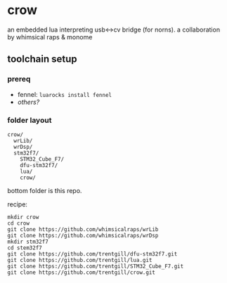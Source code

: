 # crow
an embedded lua interpreting usb<->cv bridge (for norns).
a collaboration by whimsical raps & monome

## toolchain setup

### prereq

- fennel: `luarocks install fennel`
- _others?_

### folder layout

```
crow/
  wrLib/
  wrDsp/
  stm32f7/
    STM32_Cube_F7/
    dfu-stm32f7/
    lua/
    crow/
```

bottom folder is this repo.

recipe:

```
mkdir crow
cd crow
git clone https://github.com/whimsicalraps/wrLib
git clone https://github.com/whimsicalraps/wrDsp
mkdir stm32f7
cd stem32f7
git clone https://github.com/trentgill/dfu-stm32f7.git
git clone https://github.com/trentgill/lua.git
git clone https://github.com/trentgill/STM32_Cube_F7.git
git clone https://github.com/trentgill/crow.git
```

